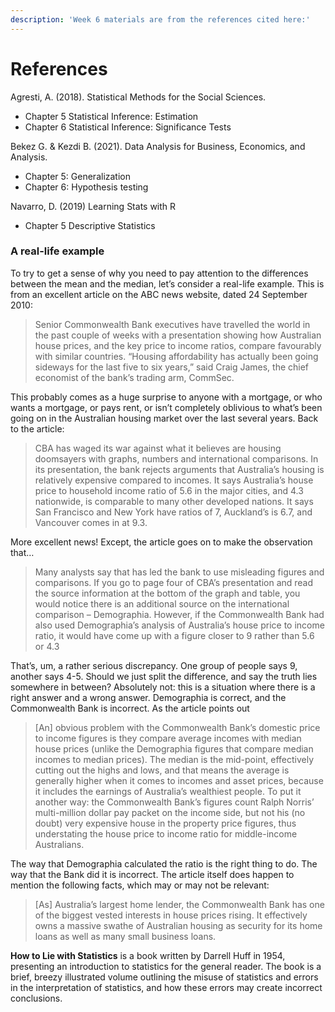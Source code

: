 ```yaml
---
description: 'Week 6 materials are from the references cited here:'
---
```


# References

Agresti, A. (2018). Statistical Methods for the Social Sciences.

* Chapter 5 Statistical Inference: Estimation
* Chapter 6 Statistical Inference: Significance Tests

Bekez G. & Kezdi B. (2021). Data Analysis for Business, Economics, and Analysis. &#x20;

* Chapter 5: Generalization
* Chapter 6: Hypothesis testing

Navarro, D. (2019) Learning Stats with R

* Chapter 5 Descriptive Statistics

### A real-life example

To try to get a sense of why you need to pay attention to the differences between the mean and the median, let’s consider a real-life example. This is from an excellent article on the ABC news website, dated 24 September 2010:

> Senior Commonwealth Bank executives have travelled the world in the past couple of weeks with a presentation showing how Australian house prices, and the key price to income ratios, compare favourably with similar countries. “Housing affordability has actually been going sideways for the last five to six years,” said Craig James, the chief economist of the bank’s trading arm, CommSec.

This probably comes as a huge surprise to anyone with a mortgage, or who wants a mortgage, or pays rent, or isn’t completely oblivious to what’s been going on in the Australian housing market over the last several years. Back to the article:

> CBA has waged its war against what it believes are housing doomsayers with graphs, numbers and international comparisons. In its presentation, the bank rejects arguments that Australia’s housing is relatively expensive compared to incomes. It says Australia’s house price to household income ratio of 5.6 in the major cities, and 4.3 nationwide, is comparable to many other developed nations. It says San Francisco and New York have ratios of 7, Auckland’s is 6.7, and Vancouver comes in at 9.3.

More excellent news! Except, the article goes on to make the observation that…

> Many analysts say that has led the bank to use misleading figures and comparisons. If you go to page four of CBA’s presentation and read the source information at the bottom of the graph and table, you would notice there is an additional source on the international comparison – Demographia. However, if the Commonwealth Bank had also used Demographia’s analysis of Australia’s house price to income ratio, it would have come up with a figure closer to 9 rather than 5.6 or 4.3

That’s, um, a rather serious discrepancy. One group of people says 9, another says 4-5. Should we just split the difference, and say the truth lies somewhere in between? Absolutely not: this is a situation where there is a right answer and a wrong answer. Demographia is correct, and the Commonwealth Bank is incorrect. As the article points out

> \[An] obvious problem with the Commonwealth Bank’s domestic price to income figures is they compare average incomes with median house prices (unlike the Demographia figures that compare median incomes to median prices). The median is the mid-point, effectively cutting out the highs and lows, and that means the average is generally higher when it comes to incomes and asset prices, because it includes the earnings of Australia’s wealthiest people. To put it another way: the Commonwealth Bank’s figures count Ralph Norris’ multi-million dollar pay packet on the income side, but not his (no doubt) very expensive house in the property price figures, thus understating the house price to income ratio for middle-income Australians.

The way that Demographia calculated the ratio is the right thing to do. The way that the Bank did it is incorrect. The article itself does happen to mention the following facts, which may or may not be relevant:

> \[As] Australia’s largest home lender, the Commonwealth Bank has one of the biggest vested interests in house prices rising. It effectively owns a massive swathe of Australian housing as security for its home loans as well as many small business loans.

**How to Lie with Statistics** is a book written by Darrell Huff in 1954, presenting an introduction to statistics for the general reader. The book is a brief, breezy illustrated volume outlining the misuse of statistics and errors in the interpretation of statistics, and how these errors may create incorrect conclusions.
